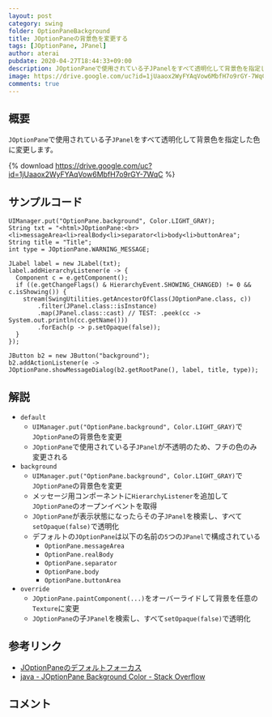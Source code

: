 ```yaml
---
layout: post
category: swing
folder: OptionPaneBackground
title: JOptionPaneの背景色を変更する
tags: [JOptionPane, JPanel]
author: aterai
pubdate: 2020-04-27T18:44:33+09:00
description: JOptionPaneで使用されている子JPanelをすべて透明化して背景色を指定した色に変更します。
image: https://drive.google.com/uc?id=1jUaaox2WyFYAqVow6MbfH7o9rGY-7WqC
comments: true
---
```

## 概要
`JOptionPane`で使用されている子`JPanel`をすべて透明化して背景色を指定した色に変更します。

{% download https://drive.google.com/uc?id=1jUaaox2WyFYAqVow6MbfH7o9rGY-7WqC %}

## サンプルコード
<pre class="prettyprint"><code>UIManager.put("OptionPane.background", Color.LIGHT_GRAY);
String txt = "&lt;html&gt;JOptionPane:&lt;br&gt;&lt;li&gt;messageArea&lt;li&gt;realBody&lt;li&gt;separator&lt;li&gt;body&lt;li&gt;buttonArea";
String title = "Title";
int type = JOptionPane.WARNING_MESSAGE;

JLabel label = new JLabel(txt);
label.addHierarchyListener(e -&gt; {
  Component c = e.getComponent();
  if ((e.getChangeFlags() &amp; HierarchyEvent.SHOWING_CHANGED) != 0 &amp;&amp; c.isShowing()) {
    stream(SwingUtilities.getAncestorOfClass(JOptionPane.class, c))
        .filter(JPanel.class::isInstance)
        .map(JPanel.class::cast) // TEST: .peek(cc -&gt; System.out.println(cc.getName()))
        .forEach(p -&gt; p.setOpaque(false));
  }
});

JButton b2 = new JButton("background");
b2.addActionListener(e -&gt; JOptionPane.showMessageDialog(b2.getRootPane(), label, title, type));
</code></pre>

## 解説
- `default`
    - `UIManager.put("OptionPane.background", Color.LIGHT_GRAY)`で`JOptionPane`の背景色を変更
    - `JOptionPane`で使用されている子`JPanel`が不透明のため、フチの色のみ変更される
- `background`
    - `UIManager.put("OptionPane.background", Color.LIGHT_GRAY)`で`JOptionPane`の背景色を変更
    - メッセージ用コンポーネントに`HierarchyListener`を追加して`JOptionPane`のオープンイベントを取得
    - `JOptionPane`が表示状態になったらその子`JPanel`を検索し、すべて`setOpaque(false)`で透明化
    - デフォルトの`JOptionPane`は以下の名前の`5`つの`JPanel`で構成されている
        - `OptionPane.messageArea`
        - `OptionPane.realBody`
        - `OptionPane.separator`
        - `OptionPane.body`
        - `OptionPane.buttonArea`
- `override`
    - `JOptionPane.paintComponent(...)`をオーバーライドして背景を任意の`Texture`に変更
    - `JOptionPane`の子`JPanel`を検索し、すべて`setOpaque(false)`で透明化

<!-- dummy comment line for breaking list -->

## 参考リンク
- [JOptionPaneのデフォルトフォーカス](https://ateraimemo.com/Swing/OptionPaneDefaultFocus.html)
- [java - JOptionPane Background Color - Stack Overflow](https://stackoverflow.com/questions/61252239/joptionpane-background-color/61264104)

<!-- dummy comment line for breaking list -->

## コメント
